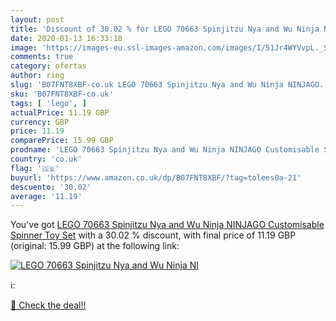 ```yaml
---
layout: post
title: 'Discount of 30.02 % for LEGO 70663 Spinjitzu Nya and Wu Ninja NI'
date: 2020-01-13 16:33:18
image: 'https://images-eu.ssl-images-amazon.com/images/I/51Jr4WYVvpL._SL200_.jpg'
comments: true
category: ofertas
author: ring
slug: 'B07FNT8XBF-co.uk LEGO 70663 Spinjitzu Nya and Wu Ninja NINJAGO...'
sku: 'B07FNT8XBF-co.uk'
tags: [ 'lego', ]
actualPrice: 11.19 GBP
currency: GBP
price: 11.19
comparePrice: 15.99 GBP
prodname: 'LEGO 70663 Spinjitzu Nya and Wu Ninja NINJAGO Customisable Spinner Toy Set'
country: 'co.uk'
flag: '🇬🇧'
buyurl: 'https://www.amazon.co.uk/dp/B07FNT8XBF/?tag=tolees0a-21'
descuento: '30.02'
average: '11.19'
---
```


You've got [LEGO 70663 Spinjitzu Nya and Wu Ninja NINJAGO Customisable Spinner Toy Set](https://www.amazon.co.uk/dp/B07FNT8XBF/?tag=tolees0a-21) with a  30.02 % discount, with final price of 11.19 GBP (original: 15.99 GBP) at the following link:

[![LEGO 70663 Spinjitzu Nya and Wu Ninja NI](https://images-eu.ssl-images-amazon.com/images/I/51Jr4WYVvpL._SL200_.jpg)](https://www.amazon.co.uk/dp/B07FNT8XBF/?tag=tolees0a-21)

ℹ️:


[🛒 Check the deal!!](https://www.amazon.co.uk/dp/B07FNT8XBF/?tag=tolees0a-21)
